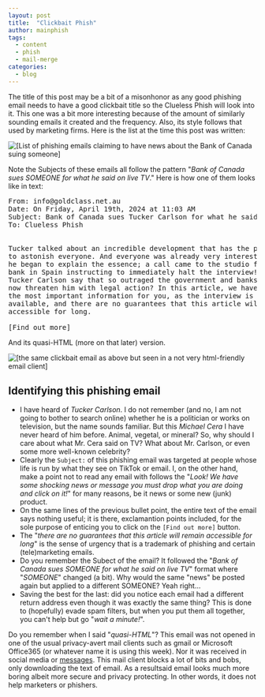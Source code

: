 ```yaml
---
layout: post
title:  "Clickbait Phish"
author: mainphish
tags:
  - content
  - phish
  - mail-merge
categories: 
  - blog
---
```


The title of this post may be a bit of a misonhonor as any good phishing email
needs to have a good clickbait title so the Clueless Phish will look into it.
This one was a bit more interesting because of the amount of similarly sounding
emails it created and the frequency. Also, its style follows that used by 
marketing firms. 
Here is the list at the time this post was written:

<img src="/images/2024/phish22a.png" 
class="align-center" alt="[List of phishing emails claiming to have news
about  the Bank of Canada suing someone]">

Note the Subjects of these emails all follow the pattern
"*Bank of Canada sues SOMEONE for what he said on live TV*." Here is how one
of them looks like in text:


<pre>
From: info@goldclass.net.au <info@goldclass.net.au>
Date: On Friday, April 19th, 2024 at 11:03 AM
Subject: Bank of Canada sues Tucker Carlson for what he said on live TV
To: Clueless Phish <cluelessphish@example.com>


Tucker talked about an incredible development that has the potential 
to astonish everyone. And everyone was already very interested as soon as 
he began to explain the essence; a call came to the studio from a major 
bank in Spain instructing to immediately halt the interview! What did 
Tucker Carlson say that so outraged the government and banks that they 
now threaten him with legal action? In this article, we have gathered all 
the most important information for you, as the interview is no longer 
available, and there are no guarantees that this article will remain 
accessible for long.

[Find out more]
</pre>

And its quasi-HTML (more on that later) version.

<img src="/images/2024/phish22b.png" 
class="align-center" alt="[the same clickbait email as above but seen in a not
very html-friendly email client]">

## Identifying this phishing email
- I have heard of *Tucker Carlson*. I do not remember (and no, I am not going
to bother to search online) whether he is a politician or works on television, 
but the name sounds familiar. But this *Michael Cera* I have never heard of him
before. Animal, vegetal, or mineral? So, why should I care about what Mr. Cera
said on TV? What about Mr. Carlson, or even some more well-known celebrity?
- Clearly the `Subject:` of this phishing email was targeted at people whose
life is run by what they see on TikTok or email. I, on the other hand, make a
point not to read any email with follows the "*Look! We have some shocking 
news or message you must drop what you are doing and click on it!*" for many
reasons, be it news or some new (junk) product.
- On the same lines of the previous bullet point, the entire text of the email
says nothing useful; it is there, exclamantion points included, for the sole 
purpose of enticing you to click on the `[Find out more]` button. 
- The "*there are no guarantees that this article will remain accessible for long*"
is the sense of urgency that is a trademark of phishing and certain
(tele)marketing emails.
- Do you remember the Subect of the email? It followed the 
"*Bank of Canada sues SOMEONE for what he said on live TV*" format where 
"*SOMEONE*" changed (a bit). Why would the same "news" be posted again but
applied to a different SOMEONE? Yeah right...
- Saving the best for the last: did you notice each email had a different
return address even though it was exactly the same thing? This is done to
(hopefully) evade spam filters, but when you put them all together, you can't
help but go "*wait a minute!*".


Do you remember when I said "*quasi-HTML*"? This email was not opened in 
one of the usual privacy-avert mail clients such as gmail or Microsoft 
Office365 (or whatever name it is using this week). Nor it was received in
social media or
[messages](https://phishphillet.com/blog/2023/12/08/swiss-phish-message.html).
This mail client blocks a lot of bits and bobs, only downloading the text of
email. As a resultsaid email looks much more boring albeit more secure and
privacy protecting. In other words, it does not help marketers or phishers.
